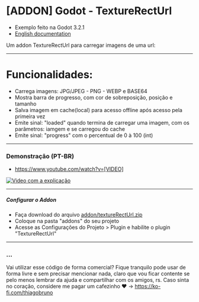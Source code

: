 # [ADDON] Godot - TextureRectUrl

- Exemplo feito na Godot 3.2.1
- [English documentation](README.md)

Um addon TextureRectUrl para carregar imagens de uma url:

----------

# Funcionalidades:
- Carrega imagens: JPG/JPEG - PNG - WEBP e BASE64
- Mostra barra de progresso, com cor de sobreposição, posição e tamanho
- Salva imagem em cache(local) para acesso offline após acesso pela primeira vez
- Emite sinal: "loaded" quando termina de carregar uma imagem, com os parâmetros: iamgem e se carregou do cache
- Emite sinal: "progress" com o percentual de 0 à 100 (int)

----------

### Demonstração (PT-BR)
- https://www.youtube.com/watch?v=[VIDEO]

[![Video com a explicação](https://img.youtube.com/vi/[VIDEO]/0.jpg)](https://www.youtube.com/watch?v=[VIDEO])


----------

##### Configurar o Addon
- Faça download do arquivo [addon/textureRectUrl.zip](addon/textureRectUrl.zip)
- Coloque na pasta "addons" do seu projeto
- Acesse as Configurações do Projeto > Plugin e habilite o plugin "TextureRectUrl"

----------

### ...
Vai utilizar esse código de forma comercial? Fique tranquilo pode usar de forma livre e sem precisar mencionar nada, claro que vou ficar contente se pelo menos lembrar da ajuda e compartilhar com os amigos, rs. Caso sinta no coração, considere me pagar um cafezinho :heart: -> https://ko-fi.com/thiagobruno

